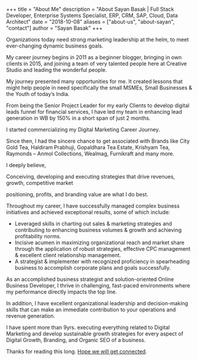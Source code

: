 +++
title = "About Me"
description = "About Sayan Basak | Full Stack Developer, Enterprise Systems Specialist, ERP, CRM, SAP, Cloud, Data Architect"
date = "2018-10-08"
aliases = ["about-us", "about-sayan", "contact"]
author = "Sayan Basak"
+++

Organizations today need strong marketing leadership at the helm, to meet ever-changing dynamic business goals.

My career journey begins in 2011 as a beginner blogger, bringing in own clients in 2015, and joining a team of very talented people here at Creative Studio and leading the wonderful people.

My journey presented many opportunities for me. It created lessons that might help people in need specifically the small MSMEs, Small Businesses & the Youth of today’s India.

From being the Senior Project Leader for my early Clients to develop digital leads funnel for financial services, I have led my team in enhancing lead generation in WB by 150% in a short span of just 2 months.

I started commercializing my Digital Marketing Career Journey.

Since then, I had the sincere chance to get associated with Brands like City Gold Tea, Haldiram Prabhuji, Gopaldhara Tea Estate, Krishyam Tea, Raymonds – Anmol Collections, Wealmag, Furnikraft and many more.

I deeply believe,

Conceiving, developing and executing strategies that drive revenues, growth, competitive market

positioning, profits, and branding value are what I do best.

Throughout my career, I have successfully managed complex business initiatives and achieved exceptional results, some of which include:

*   Leveraged skills in charting out sales & marketing strategies and contributing to enhancing business volumes & growth and achieving profitability norms.
*   Incisive acumen in maximizing organizational reach and market share through the application of robust strategies, effective CPC management & excellent client relationship management.
*   A strategist & implementer with recognized proficiency in spearheading business to accomplish corporate plans and goals successfully.

As an accomplished business strategist and solution-oriented Online Business Developer, I thrive in challenging, fast-paced environments where my performance directly impacts the top line.

In addition, I have excellent organizational leadership and decision-making skills that can make an immediate contribution to your operations and revenue generation.

I have spent more than 9yrs. executing everything related to Digital Marketing and develop sustainable growth strategies for every aspect of Digital Growth, Branding, and Organic SEO of a business.

Thanks for reading this long. [Hope we will get connected](/contact).